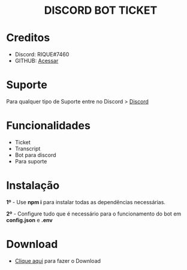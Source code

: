 <h1 align="center"> DISCORD BOT TICKET </h1>

# Creditos

 - Discord: RIQUE#7460
 - GITHUB: [Acessar](https://github.com/RTDev22)

#

# Suporte

 Para qualquer tipo de Suporte entre no Discord > [Discord](https://discord.gg/fbJMb2gHpS)


# Funcionalidades

 - Ticket
 - Transcript
 - Bot para discord
 - Para suporte


# Instalação

**1º** - Use **npm i** para instalar todas as dependências necessárias.

**2º** - Configure tudo que é necessário para o funcionamento do bot em **config.json** e **.env**

# Download

 - [Clique aqui](https://github.com/RTDev22/BOT-DISCORD-TICKET-COM-TRANSCRIPT/files/10197315/Bot.Ticket.zip) para fazer o Download
